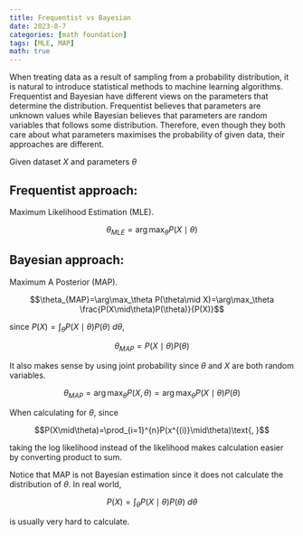 ```yaml
---
title: Frequentist vs Bayesian
date: 2023-8-7
categories: [math foundation]
tags: [MLE, MAP]
math: true
---
```


When treating data as a result of sampling from a probability distribution, it is natural to introduce statistical methods to machine learning algorithms. Frequentist and Bayesian have different views on the parameters that determine the distribution. Frequentist believes that parameters are unknown values while Bayesian believes that parameters are random variables that follows some distribution. Therefore, even though they both care about what parameters maximises the probability of given data, their approaches are different. 

Given dataset $X$ and parameters $\theta$

## Frequentist approach: 
Maximum Likelihood Estimation (MLE).

$$\theta_{MLE} = \arg\max_\theta P(X\mid\theta)$$

## Bayesian approach: 
Maximum A Posterior (MAP). 

$$\theta_{MAP}=\arg\max_\theta P(\theta\mid X)=\arg\max_\theta \frac{P(X\mid\theta)P(\theta)}{P(X)}$$

since $P(X)=\int_\theta P(X\mid\theta)P(\theta)\text{ }d\theta\text{, }$

$$\theta_{MAP}=P(X\mid\theta)P(\theta)$$

It also makes sense by using joint probability since $\theta$ and $X$ are both random variables. 

$$\theta_{MAP}=\arg\max_\theta P(X,\theta)=\arg\max_\theta P(X\mid\theta)P(\theta)$$

When calculating for $\theta$, since

$$P(X\mid\theta)=\prod_{i=1}^{n}P(x^{(i)}\mid\theta)\text{, }$$

taking the log likelihood instead of the likelihood makes calculation easier by converting product to sum. 

Notice that MAP is not Bayesian estimation since it does not calculate the distribution of $\theta$. In real world, 

$$P(X)=\int_{\theta}P(X\mid\theta)P(\theta)\text{ }d\theta$$

is usually very hard to calculate.